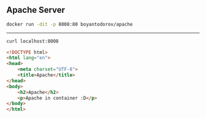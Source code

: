 ## Apache Server


```bash
docker run -dit -p 8008:80 boyantodorov/apache
```

---

```bash
curl localhost:8008
```
```html
<!DOCTYPE html>
<html lang="en">
<head>
    <meta charset="UTF-8">
    <title>Apache</title>
</head>
<body>
    <h2>Apache</h2>
    <p>Apache in container :D</p>
</body>
</html>
```
